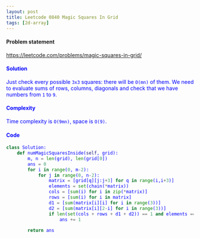 ```yaml
---
layout: post
title: Leetcode 0840 Magic Squares In Grid
tags: [2d-array]
---
```


#### Problem statement

<a href="https://leetcode.com/problems/magic-squares-in-grid/"> <font color = blue>https://leetcode.com/problems/magic-squares-in-grid/

#### Solution
Just check every possible `3x3` squares: there will be `O(mn)` of them. We need to evaluate sums of rows, columns, diagonals and check that we have numbers from `1` to `9`. 

#### Complexity
Time complexity is `O(9mn)`, space is `O(9)`.

#### Code
```python
class Solution:
    def numMagicSquaresInside(self, grid):
        m, n = len(grid), len(grid[0])
        ans = 0
        for i in range(0, m-2):
            for j in range(0, n-2):
                matrix = [grid[q][j:j+3] for q in range(i,i+3)]
                elements = set(chain(*matrix))
                cols = [sum(i) for i in zip(*matrix)]
                rows = [sum(i) for i in matrix]
                d1 = [sum(matrix[i][i] for i in range(3))]
                d2 = [sum(matrix[i][2-i] for i in range(3))]
                if len(set(cols + rows + d1 + d2)) == 1 and elements == set(range(1,10)):
                    ans += 1
                    
        return ans
```

